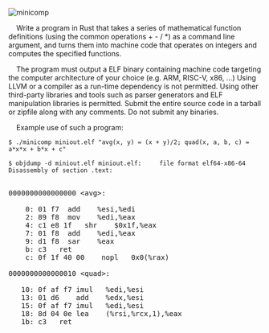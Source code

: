 ![minicomp](https://github.com/Viacheslav-Romanov/minicomp/actions/workflows/rust.yml/badge.svg)

&nbsp;&nbsp;&nbsp;&nbsp;Write a program in Rust that takes a series of mathematical function definitions (using the common operations + - / *) as a command line argument, and turns them into machine code that operates on integers and computes the specified functions.

&nbsp;&nbsp;&nbsp;&nbsp;The program must output a ELF binary containing machine code targeting the computer architecture of your choice (e.g. ARM, RISC-V, x86, ...) 
Using LLVM or a compiler as a run-time dependency is not permitted.
Using other third-party libraries and tools such as parser generators and ELF manipulation libraries is permitted.
Submit the entire source code in a tarball or zipfile along with any comments. Do not submit any binaries.

&nbsp;&nbsp;&nbsp;&nbsp;Example use of such a program:

``
$ ./minicomp miniout.elf "avg(x, y) = (x + y)/2; quad(x, a, b, c) = a*x*x + b*x + c"
``

``
$ objdump -d miniout.elf
miniout.elf:     file format elf64-x86-64
Disassembly of section .text:
``
<pre>

0000000000000000 &ltavg&gt:

    0: 01 f7  add    %esi,%edi
    2: 89 f8  mov    %edi,%eax
    4: c1 e8 1f   shr    $0x1f,%eax
    7: 01 f8  add    %edi,%eax
    9: d1 f8  sar    %eax
    b: c3   ret
    c: 0f 1f 40 00    nopl   0x0(%rax)
 
0000000000000010 &ltquad&gt:

   10: 0f af f7 imul   %edi,%esi
   13: 01 d6    add    %edx,%esi
   15: 0f af f7 imul   %edi,%esi
   18: 8d 04 0e lea    (%rsi,%rcx,1),%eax
   1b: c3   ret 
</pre>
